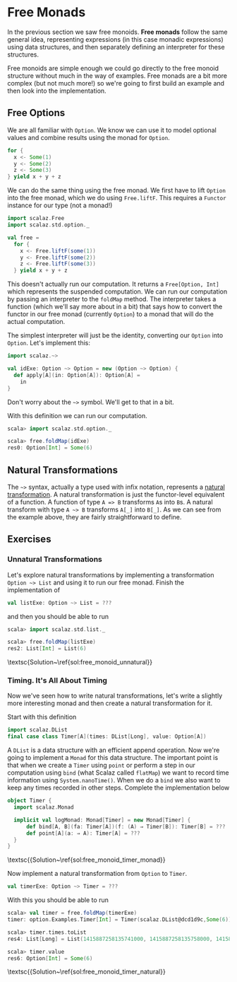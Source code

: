 # Free Monads

In the previous section we saw free monoids. **Free monads** follow the same general idea, representing expressions (in this case monadic expressions) using data structures, and then separately defining an interpreter for these structures.

Free monoids are simple enough we could go directly to the free monoid structure without much in the way of examples. Free monads are a bit more complex (but not much more!) so we're going to first build an example and then look into the implementation.

## Free Options

We are all familiar with `Option`. We know we can use it to model optional values and combine results using the monad for `Option`.

```scala
for {
  x <- Some(1)
  y <- Some(2)
  z <- Some(3)
} yield x + y + z
```

We can do the same thing using the free monad. We first have to lift `Option` into the free monad, which we do using `Free.liftF`. This requires a `Functor` instance for our type (not a monad!)

```scala
import scalaz.Free
import scalaz.std.option._

val free =
  for {
    x <- Free.liftF(some(1))
    y <- Free.liftF(some(2))
    z <- Free.liftF(some(3))
  } yield x + y + z
```

This doesn't actually run our computation. It returns a `Free[Option, Int]` which represents the suspended computation. We can run our computation by passing an interpreter to the `foldMap` method. The interpreter takes a function (which we'll say more about in a bit) that says how to convert the functor in our free monad (currently `Option`) to a monad that will do the actual computation.

The simplest interpreter will just be the identity, converting our `Option` into `Option`. Let's implement this:

```scala
import scalaz.~>

val idExe: Option ~> Option = new (Option ~> Option) {
  def apply[A](in: Option[A]): Option[A] =
    in
}
```

Don't worry about the `~>` symbol. We'll get to that in a bit.

With this definition we can run our computation.

```scala
scala> import scalaz.std.option._

scala> free.foldMap(idExe)
res0: Option[Int] = Some(6)
```

## Natural Transformations

The `~>` syntax, actually a type used with infix notation, represents a [natural transformation](http://docs.typelevel.org/api/scalaz/nightly/#scalaz.NaturalTransformation). A natural transformation is just the functor-level equivalent of a function. A function of type `A => B` transforms `A`s into `B`s. A natural transform with type `A ~> B` transforms `A[_]` into `B[_]`. As we can see from the example above, they are fairly straightforward to define.

## Exercises

### Unnatural Transformations

Let's explore natural transformations by implementing a transformation `Option ~> List` and using it to run our free monad. Finish the implementation of

```scala
val listExe: Option ~> List = ???
```

and then you should be able to run

```scala
scala> import scalaz.std.list._

scala> free.foldMap(listExe)
res2: List[Int] = List(6)
```

\textsc{Solution~\ref{sol:free_monoid_unnatural}}


### Timing. It's All About Timing

Now we've seen how to write natural transformations, let's write a slightly more interesting monad and then create a natural transformation for it.

Start with this definition

```scala
import scalaz.DList
final case class Timer[A](times: DList[Long], value: Option[A])
```

A `DList` is a data structure with an efficient append operation. Now we're going to implement a `Monad` for this data structure. The important point is that when we create a `Timer` using `point` or perform a step in our computation using `bind` (what Scalaz called `flatMap`) we want to record time information using `System.nanoTime()`. When we do a `bind` we also want to keep any times recorded in other steps. Complete the implementation below

```scala
object Timer {
  import scalaz.Monad

  implicit val logMonad: Monad[Timer] = new Monad[Timer] {
      def bind[A, B](fa: Timer[A])(f: (A) ⇒ Timer[B]): Timer[B] = ???
      def point[A](a: ⇒ A): Timer[A] = ???
  }
}
```

\textsc{{Solution~\ref{sol:free_monoid_timer_monad}}

Now implement a natural transformation from `Option` to `Timer`.

```scala
val timerExe: Option ~> Timer = ???
```

With this you should be able to run

```scala
scala> val timer = free.foldMap(timerExe)
timer: option.Examples.Timer[Int] = Timer(scalaz.DList@dcd1d9c,Some(6))

scala> timer.times.toList
res4: List[Long] = List(1415887258135741000, 1415887258135758000, 1415887258135774000, 1415887258135783000)

scala> timer.value
res6: Option[Int] = Some(6)
```

\textsc{{Solution~\ref{sol:free_monoid_timer_natural}}

